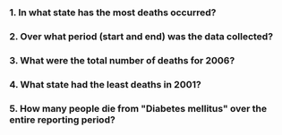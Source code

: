 ### 1. In what state has the most deaths occurred?

### 2. Over what period (start and end) was the data collected?

### 3. What were the total number of deaths for 2006?

### 4. What state had the least deaths in 2001?

### 5. How many people die from "Diabetes mellitus" over the entire reporting period?



